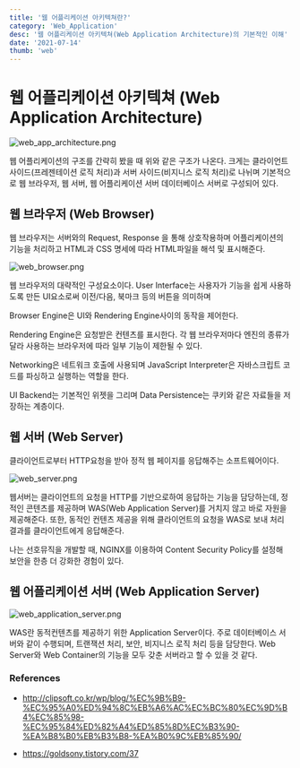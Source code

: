 ```yaml
---
title: '웹 어플리케이션 아키텍쳐란?'
category: 'Web_Application'
desc: '웹 어플리케이션 아키텍쳐(Web Application Architecture)의 기본적인 이해'
date: '2021-07-14'
thumb: 'web'
---
```


# 웹 어플리케이션 아키텍쳐 (Web Application Architecture)

![web_app_architecture.png](https://raw.githubusercontent.com/woolarinet/blog_content/main/images/Web_Application/Architecture/1.png)

웹 어플리케이션의 구조를 간략히 봤을 때 위와 같은 구조가 나온다. 크게는 클라이언트 사이드(프레젠테이션 로직 처리)과 서버 사이드(비지니스 로직 처리)로 나뉘며 기본적으로 웹 브라우저, 웹 서버, 웹 어플리케이션 서버 데이터베이스 서버로 구성되어 있다.


## 웹 브라우저 (Web Browser)

웹 브라우저는 서버와의 Request, Response 을 통해 상호작용하며 어플리케이션의 기능을 처리하고 HTML과 CSS 명세에 따라 HTML파일을 해석 및 표시해준다.

![web_browser.png](https://raw.githubusercontent.com/woolarinet/blog_content/main/images/Web_Application/Architecture/2.png)

웹 브라우저의 대략적인 구성요소이다.
User Interface는 사용자가 기능을 쉽게 사용하도록 만든 UI요소로써 이전/다음, 북마크 등의 버튼을 의미하며

Browser Engine은 UI와 Rendering Engine사이의 동작을 제어한다.

Rendering Engine은 요청받은 컨텐츠를 표시한다. 각 웹 브라우저마다 엔진의 종류가 달라 사용하는 브라우저에 따라 일부 기능이 제한될 수 있다.

Networking은 네트워크 호출에 사용되며
JavaScript Interpreter은 자바스크립트 코드를 파싱하고 실행하는 역할을 한다.

UI Backend는 기본적인 위젯을 그리며
Data Persistence는 쿠키와 같은 자료들을 저장하는 계층이다.


## 웹 서버 (Web Server)

클라이언트로부터 HTTP요청을 받아 정적 웹 페이지를 응답해주는 소프트웨어이다.

![web_server.png](https://raw.githubusercontent.com/woolarinet/blog_content/main/images/Web_Application/Architecture/3.png)

웹서버는 클라이언트의 요청을 HTTP를 기반으로하여 응답하는 기능을 담당하는데,
정적인 콘텐츠를 제공하며 WAS(Web Application Server)를 거치지 않고 바로 자원을 제공해준다.
또한, 동적인 컨텐츠 제공을 위해 클라이언트의 요청을 WAS로 보내 처리결과를 클라이언트에게 응답해준다.

나는 선호뮤직을 개발할 때, NGINX를 이용하여 Content Security Policy를 설정해 보안을 한층 더 강화한 경험이 있다.


## 웹 어플리케이션 서버 (Web Application Server)


![web_application_server.png](https://raw.githubusercontent.com/woolarinet/blog_content/main/images/Web_Application/Architecture/4.png)

WAS란 동적컨텐츠를 제공하기 위한 Application Server이다. 주로 데이터베이스 서버와 같이 수행되며, 트랜잭션 처리, 보안, 비지니스 로직 처리 등을 담당한다.
Web Server와 Web Container의 기능을 모두 갖춘 서버라고 할 수 있을 것 같다.

### References
- http://clipsoft.co.kr/wp/blog/%EC%9B%B9-%EC%95%A0%ED%94%8C%EB%A6%AC%EC%BC%80%EC%9D%B4%EC%85%98-%EC%95%84%ED%82%A4%ED%85%8D%EC%B3%90-%EA%B8%B0%EB%B3%B8-%EA%B0%9C%EB%85%90/

- https://goldsony.tistory.com/37